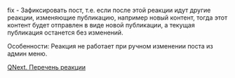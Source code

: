 
fix - Зафиксировать пост, т.е. если после этой реакции идут другие реакции, изменяющие публикацию, например новый контент, тогда этот контент будет отправлен в виде новой публикации, а текущая публикация останется без изменений.

Особенности:
Реакция не работает при ручном изменении поста из админ меню.



[QNext. Перечень реакции](/docs-test/ph/QNext-admin-reaction-about-05-01)
